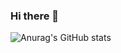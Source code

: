 ### Hi there 👋

![Anurag's GitHub stats](https://github-readme-stats.vercel.app/api?username=mamadjadali&show_icons=true&theme=tokyonight)
